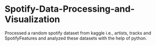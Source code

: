 # Spotify-Data-Processing-and-Visualization
Processed a random spotify dataset from kaggle i.e., artists, tracks and SpotifyFeatures and analyzed these datasets with the help of python.
